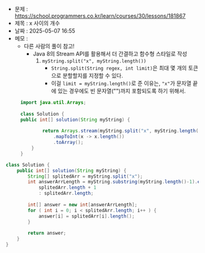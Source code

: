 - 문제 : https://school.programmers.co.kr/learn/courses/30/lessons/181867
- 제목 : x 사이의 개수
- 날짜 : 2025-05-07 16:55
- 메모 : 
  - 다른 사람의 풀이 참고!
    - Java 8의 Stream API를 활용해서 더 간결하고 함수형 스타일로 작성
      1. `myString.split("x", myString.length())`
         - `String.split(String regex, int limit)`은 최대 몇 개의 토큰으로 분할할지를 지정할 수 있다.
         - 이걸 `limit = myString.length()`로 준 이유는, `"x"`가 문자열 끝에 있는 경우에도 빈 문자열("")까지 포함되도록 하기 위해서.
  ```java
    import java.util.Arrays;
    
    class Solution {
    public int[] solution(String myString) {
    
            return Arrays.stream(myString.split("x", myString.length()))
                .mapToInt(x -> x.length())
                .toArray();
        }
    }
  ```

```java
class Solution {
    public int[] solution(String myString) {
        String[] splitedArr = myString.split("x");
        int answerArrLength = myString.substring(myString.length()-1).equals("x") ?
            splitedArr.length + 1
            : splitedArr.length;
        
        int[] answer = new int[answerArrLength];
        for ( int i = 0; i < splitedArr.length; i++ ) {
            answer[i] = splitedArr[i].length();   
        }
        
        return answer;
    }
}
```
